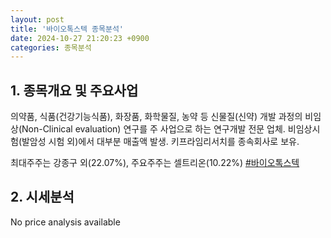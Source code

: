 ```yaml
---
layout: post
title: '바이오톡스텍 종목분석'
date: 2024-10-27 21:20:23 +0900
categories: 종목분석
---
```


## 1. 종목개요 및 주요사업

의약품, 식품(건강기능식품), 화장품, 화학물질, 농약 등 신물질(신약) 개발 과정의 비임상(Non-Clinical evaluation) 연구를 주 사업으로 하는 연구개발 전문 업체. 비임상시험(발암성 시험 외)에서 대부분 매출액 발생. 키프라임리서치를 종속회사로 보유.

최대주주는 강종구 외(22.07%), 주요주주는 셀트리온(10.22%)
[#바이오톡스텍](#)

## 2. 시세분석

No price analysis available
